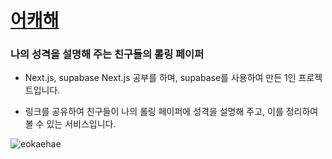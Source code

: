# [어캐해](https://eokaehae.vercel.app/paper/8551936309234629)

### 나의 성격을 설명해 주는 친구들의 롤링 페이퍼

- Next.js, supabase
  Next.js 공부를 하며, supabase를 사용하여 만든 1인 프로젝트입니다.

- 링크를 공유하여 친구들이 나의 롤링 페이퍼에 성격을 설명해 주고, 이를 정리하여 볼 수 있는 서비스입니다.

![eokaehae](https://github.com/keepwa1king/eokaehae/assets/63589031/8d525aaa-6870-40f0-8a40-fdeecfefb624)
